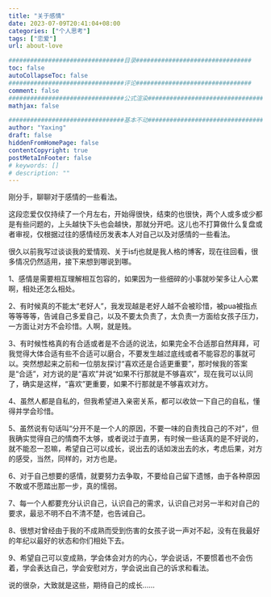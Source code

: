 ```yaml
---
title: "关于感情"
date: 2023-07-09T20:41:04+08:00
categories: ["个人思考"]
tags: ["恋爱"]
url: about-love

################################目录################################
toc: false
autoCollapseToc: false
################################评论################################
comment: false
################################公式渲染################################
mathjax: false

################################基本不动################################
author: "Yaxing"
draft: false
hiddenFromHomePage: false
contentCopyright: true
postMetaInFooter: false
# keywords: []
# description: ""
---
```


刚分手，聊聊对于感情的一些看法。<!--more-->

这段恋爱仅仅持续了一个月左右，开始得很快，结束的也很快，两个人或多或少都是有些问题的，上头越快下头也会越快，那就分开吧。这儿也不打算做什么复盘或者审视，仅根据过往的感情经历发表本人对自己以及对感情的一些看法。

很久以前我写过谈谈我的爱情观、关于isfj也就是我人格的博客，现在往回看，很多情况仍然适用，接下来想到哪说到哪。

1、感情是需要相互理解相互包容的，如果因为一些细碎的小事就吵架多让人心累啊，相处还怎么相处。

2、有时候真的不能太“老好人”，我发现越是老好人越不会被珍惜，被pua被指点等等等等，告诫自己多爱自己，以及不要太负责了，太负责一方面给女孩子压力，一方面让对方不会珍惜。人啊，就是贱。

3、有时候性格真的有合适或者是不合适的说法，如果完全不合适那自然拜拜，可我觉得大体合适有些不合适可以磨合，不要发生越过底线或者不能容忍的事就可以。突然想起来之前和一位朋友探讨“喜欢还是合适更重要”，那时候我的答案是“合适”，对方说的是“喜欢”并说“如果不行那就是不够喜欢”，现在我可以认同了，确实是这样，“喜欢”更重要，如果不行那就是不够喜欢对方。

4、虽然人都是自私的，但我希望进入亲密关系，都可以收敛一下自己的自私，懂得并学会珍惜。

5、虽然说有句话叫“分开不是一个人的原因，不要一味的自责找自己的不对”，但我确实觉得自己的情商不太够，或者说过于直男，有时候一些话真的是不好说的，就不能忍一忍嘛，希望自己可以成长，说出去的话如泼出去的水，考虑后果，对方的感受，当然，同样的，对方也是。

6、对于自己想要的感情，就要努力去争取，不要给自己留下遗憾，由于各种原因不敢或不愿踏出那一步，真的懦弱。

7、每一个人都要充分认识自己，认识自己的需求，认识自己对另一半和对自己的要求，最忌不明不白不清不楚，也告诫自己。

8、很想对曾经由于我的不成熟而受到伤害的女孩子说一声对不起，没有在我最好的年纪以最好的状态和你们相处下去。

9、希望自己可以变成熟，学会体会对方的内心，学会说话，不要惯着也不会伤着，学会表达自己，学会安慰对方，学会说出自己的诉求和看法。

说的很杂，大致就是这些，期待自己的成长……

